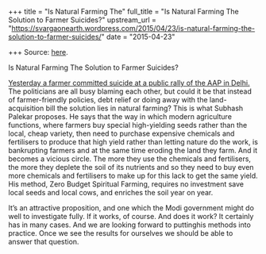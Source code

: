 +++
title = "Is Natural Farming The"
full_title = "Is Natural Farming The Solution to Farmer Suicides?"
upstream_url = "https://svargaonearth.wordpress.com/2015/04/23/is-natural-farming-the-solution-to-farmer-suicides/"
date = "2015-04-23"

+++
Source: [here](https://svargaonearth.wordpress.com/2015/04/23/is-natural-farming-the-solution-to-farmer-suicides/).

Is Natural Farming The Solution to Farmer Suicides?

[Yesterday a farmer committed suicide at a public rally of the AAP in Delhi.](http://http://www.thehindu.com/todays-paper/horror-of-farm-suicide-visits-delhi/article7131796.ece)
The politicians are all busy blaming each other, but could it be that instead of farmer-friendly policies, debt relief or doing away with the land-acquisition bill the solution lies in natural farming? This is what Subhash Palekar proposes. He says that the way in which modern agriculture functions, where farmers buy special high-yielding seeds rather than the local, cheap variety, then need to purchase expensive chemicals and fertilisers to produce that high yield rather than letting nature do the work, is bankrupting farmers and at the same time eroding the land they farm. And it becomes a vicious circle. The more they use the chemicals and fertilisers, the more they deplete the soil of its nutrients and so they need to buy even more chemicals and fertilisers to make up for this lack to get the same yield. His method, Zero Budget Spiritual Farming, requires no investment save local seeds and local cows, and enriches the soil year on year.

It’s an attractive proposition, and one which the Modi government might do well to investigate fully. If it works, of course. And does it work? It certainly has in many cases. And we are looking forward to puttinghis methods into practice. Once we see the results for ourselves we should be able to answer that question.
